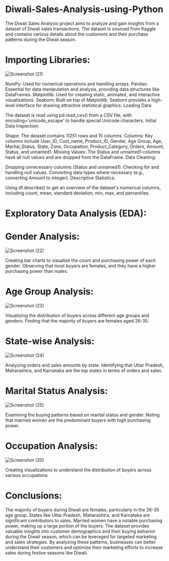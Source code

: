 # Diwali-Sales-Analysis-using-Python
The Diwali Sales Analysis project aims to analyze and gain insights from a dataset of Diwali sales transactions. The dataset is sourced from Kaggle and contains various details about the customers and their purchase patterns during the Diwali season.

# Importing Libraries:
![Screenshot (21)](https://github.com/UtkarshShukla-Dev/Diwali-Sales-Analysis-using-Python/assets/136150238/6583c983-0603-4121-abbc-6795e6d9e601)

NumPy: Used for numerical operations and handling arrays.
Pandas: Essential for data manipulation and analysis, providing data structures like DataFrames.
Matplotlib: Used for creating static, animated, and interactive visualizations.
Seaborn: Built on top of Matplotlib, Seaborn provides a high-level interface for drawing attractive statistical graphics.
Loading Data:

The dataset is read using pd.read_csv() from a CSV file, with encoding='unicode_escape' to handle special Unicode characters.
Initial Data Inspection:

Shape: The dataset contains 11251 rows and 15 columns.
Columns: Key columns include User_ID, Cust_name, Product_ID, Gender, Age Group, Age, Marital_Status, State, Zone, Occupation, Product_Category, Orders, Amount, Status, and unnamed1.
Missing Values: The Status and unnamed1 columns have all null values and are dropped from the DataFrame.
Data Cleaning:

Dropping unnecessary columns (Status and unnamed1).
Checking for and handling null values.
Converting data types where necessary (e.g., converting Amount to integer).
Descriptive Statistics:

Using df.describe() to get an overview of the dataset's numerical columns, including count, mean, standard deviation, min, max, and percentiles.
# Exploratory Data Analysis (EDA):

# Gender Analysis:
![Screenshot (22)](https://github.com/UtkarshShukla-Dev/Diwali-Sales-Analysis-using-Python/assets/136150238/365309e8-f256-49ed-b947-daa4d3c65fcf)

Creating bar charts to visualize the count and purchasing power of each gender.
Observing that most buyers are females, and they have a higher purchasing power than males.
# Age Group Analysis:
![Screenshot (23)](https://github.com/UtkarshShukla-Dev/Diwali-Sales-Analysis-using-Python/assets/136150238/e1ecb41d-1f9e-4f30-b2b0-55765f4357e8)

Visualizing the distribution of buyers across different age groups and genders.
Finding that the majority of buyers are females aged 26-35.
# State-wise Analysis:
![Screenshot (24)](https://github.com/UtkarshShukla-Dev/Diwali-Sales-Analysis-using-Python/assets/136150238/9faa8238-9d97-4a1e-a9ca-ae24c3b93ab5)

Analyzing orders and sales amounts by state.
Identifying that Uttar Pradesh, Maharashtra, and Karnataka are the top states in terms of orders and sales.
# Marital Status Analysis:
![Screenshot (25)](https://github.com/UtkarshShukla-Dev/Diwali-Sales-Analysis-using-Python/assets/136150238/295deffd-518c-49b1-b131-5ec90dedfba4)

Examining the buying patterns based on marital status and gender.
Noting that married women are the predominant buyers with high purchasing power.
# Occupation Analysis:
![Screenshot (20)](https://github.com/UtkarshShukla-Dev/Diwali-Sales-Analysis-using-Python/assets/136150238/88124c73-408a-4165-a1b5-981a40f8bb14)

Creating visualizations to understand the distribution of buyers across various occupations.

# Conclusions:

The majority of buyers during Diwali are females, particularly in the 26-35 age group.
States like Uttar Pradesh, Maharashtra, and Karnataka are significant contributors to sales.
Married women have a notable purchasing power, making up a large portion of the buyers.
The dataset provides valuable insights into customer demographics and their buying behavior during the Diwali season, which can be leveraged for targeted marketing and sales strategies.
By analyzing these patterns, businesses can better understand their customers and optimize their marketing efforts to increase sales during festive seasons like Diwali.







